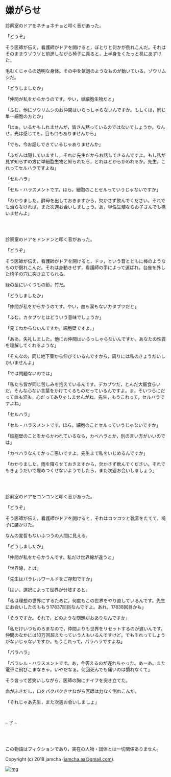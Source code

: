# 嫌がらせ

診察室のドアをネチョネチョと叩く音があった。  

「どうぞ」  

そう医師が伝え，看護師がドアを開けると，ぼとりと何かが倒れこんだ。それはそのままウゾウゾと前進しながら椅子に乗ると，上半身をくたっと机にあずけた。  

毛むくじゃらの透明な身体。その中を気泡のようなものが動いている。ゾウリムシだ。  

「どうしましたか」  

「仲間が私をからかうのです。やい，単細胞生物だと」  

「ふむ。他にゾウリムシのお仲間はいらっしゃらないんですか。もしくは，同じ単一細胞の方とか」  

「はぁ。いるかもしれませんが，皆さん黙っているのではないでしょうか。なんせ，光は感じても，目も口もありませんから」  

「でも，今お話しできているじゃありませんか」  

「ふだんは隠していますし，それに先生だからお話しできるんですよ。もし私が見ず知らずの方に単細胞生物と知られたら，どれほどからかわれるか。先生，これってセルハラですよね」  

「セルハラ」  

「セル・ハラスメントです。ほら，細胞のことセルっていうじゃないですか」  

「わかりました。酵母を出しておきますから，欠かさず飲んでください。それでも治らなければ，また次週お会いしましょう。あ，単性生殖ならお子さんでも構いませんよ」  

<br>  
<br>  

診察室のドアをドンドンと叩く音があった。  

「どうぞ」  

そう医師が伝え，看護師がドアを開けると，ドッ，という音とともに棒のようなものが倒れこんだ。それは身動きせず，看護師の手によって運ばれ，台座を外した椅子の穴に突き立てられる。  

緑の茎にいくつもの節。竹だ。  

「どうしましたか」  

「仲間が私をからかうのです。やい，血も涙もないカタブツだと」  

「ふむ。カタブツとはどういう意味でしょうか」  

「見てわからないんですか。細胞壁ですよ。」  

「ああ，失礼しました。他にお仲間はいらっしゃらないんですか。あなたの性質を理解してくれるような」  

「そんなの，同じ地下茎から伸びているんですから，周りには私のきょうだいしかいませんよ」  

「では問題ないのでは」  

「私たち皆が同じ苦しみを抱えているんです。デカブツだ，とんだ大飯食らいだ，そんな心ない言葉をかけてくるものだっているんですよ。ま，そいつらにだって血も涙も，心だってありゃしませんがね。先生，もうこれって，セルハラですよね」  

「セルハラ」  

「セル・ハラスメントです。ほら，細胞のことセルっていうじゃないですか」  

「細胞壁のことをからかわれているなら，カベハラとか，別の言い方がいいのでは」  

「カベハラなんてかっこ悪いですよ。先生まで私をいじめるんですか」  

「わかりました。雨を降らせておきますから，欠かさず飲んでください。それでもきょうだいで埋めつくせないようでしたら，また次週お会いしましょう」  

<br>  
<br>  

診察室のドアをコンコンと叩く音があった。  

「どうぞ」  

そう医師が伝え，看護師がドアを開けると，それはコツコツと靴音をたてて，椅子に腰かけた。  

なんの変哲もないふつうの人間に見える。  

「どうしましたか」  

「仲間が私をからかうんです。私だけ世界線が違うと」  

「世界線，とは」  

「先生はパラレルワールドをご存知ですか」  

「はい。選択によって世界が分岐すると」  

「私は理想の世界にするために，何度もこの世界をやり直しているんです。先生にお会いしたのももう17837回目なんですよ。あれ，17838回目かも」  

「そうですか。それで，どのような問題がおありなんですか」  

「私だけいつものろまなので，仲間よりも世界をリセットするのが遅いんです。仲間のなかには10万回超えたっていう人もいるんですけど。でもそれってしょうがないじゃないですか。もうこれって，パラハラですよね」  

「パラハラ」  

「パラレル・ハラスメントです。あ，今答えるのが遅れちゃった。あーあ。また電車に飛びこまなきゃ。いやだなぁ。何回死んでも痛いのは慣れなくて」  

そう言って苦笑いしながら，医師の胸にナイフを突き立てた。  

血がふきだし，口をパクパクさせながら医師は力なく倒れこんだ。  

「それじゃあ先生，また次週お会いしましょ」  

<br>  

&#x2013; 了 &#x2013;  

<br>  
<br>  

この物語はフィクションであり，実在の人物・団体とは一切関係ありません。  

Copyright (c) 2018 jamcha (jamcha.aa@gmail.com).  

[![img](http://i.creativecommons.org/l/by-nc-sa/4.0/88x31.png)](http://creativecommons.org/licenses/by-nc-sa/4.0/deed)